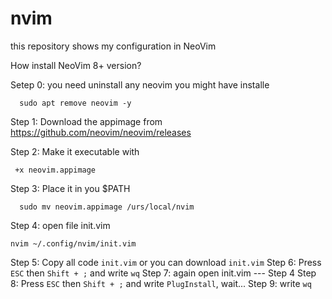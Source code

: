 # nvim


this repository shows my configuration in NeoVim

How install NeoVim 8+ version?

Setep 0: you need uninstall any neovim you might have installe
~~~ 
  sudo apt remove neovim -y
~~~ 
Step 1: Download the appimage from https://github.com/neovim/neovim/releases

Step 2: Make it executable with
  ```
   +x neovim.appimage
  ```
Step 3: Place it in you $PATH 
  ```
    sudo mv neovim.appimage /urs/local/nvim
```
Step 4: open file init.vim
  ```
  nvim ~/.config/nvim/init.vim
```
  
Step 5: Copy all code ``` init.vim ``` or you can download ``` init.vim ```
Step 6: Press ``` ESC ``` then ``` Shift + ; ``` and write ``` wq ```
Step 7: again open init.vim --- Step 4
Step 8: Press ``` ESC ``` then ``` Shift + ; ``` and write ``` PlugInstall ```, wait...
Step 9: write ``` wq ```
